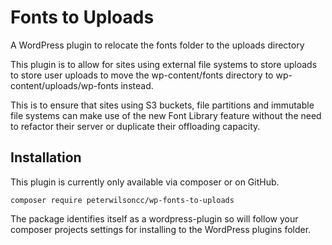 # Fonts to Uploads

A WordPress plugin to relocate the fonts folder to the uploads directory

This plugin is to allow for sites using external file systems to store uploads to store user uploads to move the
wp-content/fonts directory to wp-content/uploads/wp-fonts instead.

This is to ensure that sites using S3 buckets, file partitions and immutable file systems can make use of the new
Font Library feature without the need to refactor their server or duplicate their offloading capacity.

## Installation

This plugin is currently only available via composer or on GitHub.

```
composer require peterwilsoncc/wp-fonts-to-uploads
```

The package identifies itself as a wordpress-plugin so will follow your composer projects settings for installing to the WordPress plugins folder.

